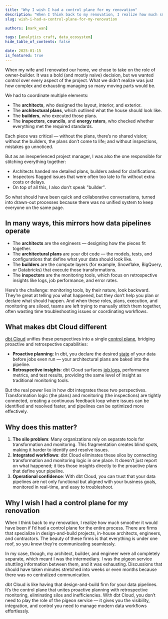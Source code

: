 ```yaml
---
title: "Why I wish I had a control plane for my renovation"
description: "When I think back to my renovation, I realize how much smoother it would've been if I’d had a control plane for the entire process."
slug: wish-i-had-a-control-plane-for-my-renovation

authors: [mark_wan]

tags: [analytics craft, data_ecosystem]
hide_table_of_contents: false

date: 2025-01-15
is_featured: true
---
```


When my wife and I renovated our home, we chose to take on the role of owner-builder. It was a bold (and mostly naive) decision, but we wanted control over every aspect of the project. What we didn’t realize was just how complex and exhausting managing so many moving parts would be.

<Lightbox src="/img/blog/2024-12-22-why-i-wish-i-had-a-control-plane-for-my-renovation/control-plane.png" width="70%" title="My wife pondering our sanity" />

We had to coordinate multiple elements:

- The **architects**, who designed the layout, interior, and exterior.
- The **architectural plans**, which outlined what the house should look like.
- The **builders**, who executed those plans.
- The **inspectors**, **councils**, and **energy raters**, who checked whether everything met the required standards.

<!--truncate-->

Each piece was critical &mdash; without the plans, there’s no shared vision; without the builders, the plans don’t come to life; and without inspections, mistakes go unnoticed. 

But as an inexperienced project manager, I was also the one responsible for stitching everything together:
- Architects handed me detailed plans, builders asked for clarifications.
- Inspectors flagged issues that were often too late to fix without extra costs or delays. 
- On top of all this, I also don't speak "builder". 

So what should have been quick and collaborative conversations, turned into drawn-out processes because there was no unified system to keep everyone on the same page.

## In many ways, this mirrors how data pipelines operate

- The **architects** are the engineers &mdash; designing how the pieces fit together.
- The **architectural plans** are your dbt code &mdash; the models, tests, and configurations that define what your data should look like.
- The **builders** are the compute layers (for example, Snowflake, BigQuery, or Databricks) that execute those transformations.
- The **inspectors** are the monitoring tools, which focus on retrospective insights like logs, job performance, and error rates.

Here’s the challenge: monitoring tools, by their nature, look backward. They’re great at telling you what happened, but they don’t help you plan or declare what should happen. And when these roles, plans, execution, and monitoring are siloed, teams are left trying to manually stitch them together, often wasting time troubleshooting issues or coordinating workflows.

## What makes dbt Cloud different

[dbt Cloud](https://www.getdbt.com/product/dbt-cloud) unifies these perspectives into a single [control plane](https://www.getdbt.com/blog/data-control-plane-introduction), bridging proactive and retrospective capabilities:

- **Proactive planning**: In dbt, you declare the desired [state](https://docs.getdbt.com/reference/node-selection/syntax#state-selection) of your data before jobs even run &mdash; your architectural plans are baked into the pipeline.
- **Retrospective insights**: dbt Cloud surfaces [job logs](https://docs.getdbt.com/docs/deploy/run-visibility), performance metrics, and test results, providing the same level of insight as traditional monitoring tools.

But the real power lies in how dbt integrates these two perspectives. Transformation logic (the plans) and monitoring (the inspections) are tightly connected, creating a continuous feedback loop where issues can be identified and resolved faster, and pipelines can be optimized more effectively.

## Why does this matter?

1. **The silo problem**: Many organizations rely on separate tools for transformation and monitoring. This fragmentation creates blind spots, making it harder to identify and resolve issues.
2. **Integrated workflows**: dbt Cloud eliminates these silos by connecting transformation and monitoring logic in one place. It doesn’t just report on what happened; it ties those insights directly to the proactive plans that define your pipeline.
3. **Operational confidence**: With dbt Cloud, you can trust that your data pipelines are not only functional but aligned with your business goals, monitored in real-time, and easy to troubleshoot.

## Why I wish I had a control plane for my renovation

When I think back to my renovation, I realize how much smoother it would have been if I’d had a control plane for the entire process. There are firms that specialize in design-and-build projects, in-house architects, engineers, and contractors. The beauty of these firms is that everything is under one roof, so you know they’re communicating seamlessly.

In my case, though, my architect, builder, and engineer were all completely separate, which meant I was the intermediary. I was the pigeon service shuttling information between them, and it was exhausting. Discussions that should have taken minutes stretched into weeks or even months because there was no centralized communication.

dbt Cloud is like having that design-and-build firm for your data pipelines. It’s the control plane that unites proactive planning with retrospective monitoring, eliminating silos and inefficiencies. With dbt Cloud, you don’t need to play the role of the pigeon service &mdash; it gives you the visibility, integration, and control you need to manage modern data workflows effortlessly.
